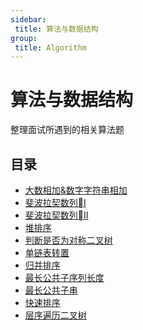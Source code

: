 ```yaml
---
sidebar:
 title: 算法与数据结构
group:
 title: Algorithm
---
```

# 算法与数据结构
整理面试所遇到的相关算法题

## 目录
* [大数相加&数字字符串相加](./addString.md)
* [斐波拉契数列I](./feibo1.md)
* [斐波拉契数列II](./feibo2.md)
* [堆排序](./headSort.md)
* [判断是否为对称二叉树](./judgeSymmetryTree.md)
* [单链表转置](./linkReserve.md)
* [归并排序](./mergeSort.md)
* [最长公共子序列长度](./publicString.md)
* [最长公共子串](./publicStringLen.md)
* [快速排序](./quickSort.md)
* [层序遍历二叉树](./treeLevelTraverse.md)

<tongji/>